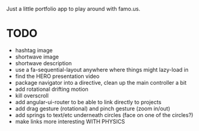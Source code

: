 Just a little portfolio app to play around with famo.us.

TODO
===


* hashtag image
* shortwave image
* shortwave description
* use a fa-sequential-layout anywhere where things might lazy-load in
* find the HERO presentation video
* package navigator into a directive, clean up the main controller a bit
* add rotational drifting motion
* kill overscroll
* add angular-ui-router to be able to link directly to projects
* add drag gesture (rotational) and pinch gesture (zoom in/out)
* add springs to text/etc underneath circles (face on one of the circles?)
* make links more interesting WITH PHYSICS